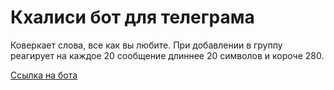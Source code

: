 # Кхалиси бот для телеграма

Коверкает слова, все как вы любите.
При добавлении в группу реагирует на каждое 20 сообщение длиннее 20 символов и короче 280.

[Ссылка на бота](https://t.me/khaleesi_tg_bot)
